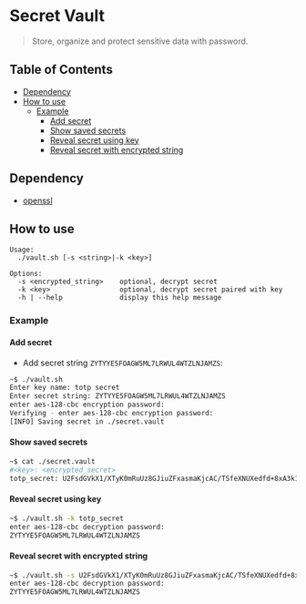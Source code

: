 # Secret Vault

> Store, organize and protect sensitive data with password.

## Table of Contents

- [Dependency](#dependency)
- [How to use](#how-to-use)
  - [Example](#example)
    - [Add secret](#add-secret)
    - [Show saved secrets](#show-saved-secrets)
    - [Reveal secret using key](#reveal-secret-using-key)
    - [Reveal secret with encrypted string](#reveal-secret-with-encrypted-string)

## Dependency

- [openssl](https://linux.die.net/man/1/openssl)

## How to use

```
Usage:
  ./vault.sh [-s <string>|-k <key>]

Options:
  -s <encrypted_string>    optional, decrypt secret
  -k <key>                 optional, decrypt secret paired with key
  -h | --help              display this help message
```

### Example

#### Add secret

- Add secret string `ZYTYYE5FOAGW5ML7LRWUL4WTZLNJAMZS`:

```bash
~$ ./vault.sh
Enter key name: totp secret
Enter secret string: ZYTYYE5FOAGW5ML7LRWUL4WTZLNJAMZS
enter aes-128-cbc encryption password:
Verifying - enter aes-128-cbc encryption password:
[INFO] Saving secret in ./secret.vault
```

#### Show saved secrets

```bash
~$ cat ./secret.vault
#<key>: <encrypted_secret>
totp_secret: U2FsdGVkX1/XTyK0mRuUz8GJiuZFxasmaKjcAC/TSfeXNUXedfd+8xA3k189acAsmNxmfak0DMMDhbrjyGSw1w==
```

#### Reveal secret using key

```bash
~$ ./vault.sh -k totp_secret
enter aes-128-cbc decryption password:
ZYTYYE5FOAGW5ML7LRWUL4WTZLNJAMZS
```

#### Reveal secret with encrypted string

```bash
~$ ./vault.sh -s U2FsdGVkX1/XTyK0mRuUz8GJiuZFxasmaKjcAC/TSfeXNUXedfd+8xA3k189acAsmNxmfak0DMMDhbrjyGSw1w==
enter aes-128-cbc decryption password:
ZYTYYE5FOAGW5ML7LRWUL4WTZLNJAMZS
```
